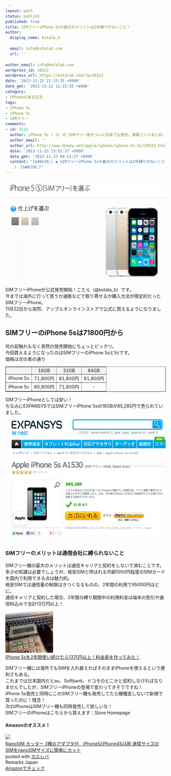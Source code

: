 ```yaml
---
layout: post
status: publish
published: true
title: SIMフリーiPhone 5sの最大のメリットは2年縛りがないこと！
author:
  display_name: kotala_b

  email: info@kotalab.com
  url: ''

author_email: info@kotalab.com
wordpress_id: 10222
wordpress_url: https://kotalab.com/?p=10222
date: '2013-11-22 21:15:35 +0900'
date_gmt: '2013-11-22 12:15:35 +0900'
category:
- iPhoneのある生活
tags:
- iPhone 5s
- iPhone 5c
- SIMフリー
comments:
- id: 3115
  author: iPhone 5s / 5c の SIMフリー版がついに日本でも発売。情報リンクまとめ。 | 覚醒する @CDiP
  author_email: ''
  author_url: http://www.donpy.net/apple/iphone/iphone-5s-5c/29323.html
  date: '2013-11-23 13:51:27 +0900'
  date_gmt: '2013-11-23 04:51:27 +0900'
  content: "[&#8230;] ◆ SIMフリーiPhone 5sの最大のメリットは2年縛りがないこと！ （ via kotala&#8217;s note
    ） [&#8230;]"
---
```

<p><img src="/wp-content/uploads/simfreeiphone5s5c_131122_01-546x331.png" alt="simfreeiphone5s5c_131122_01" width="546" height="331" class="alignnone size-large wp-image-10228" /><br />
SIMフリーiPhoneが公式発売開始！こたら（@kotala_b）です。<br />
今までは海外に行って買うか通販などで取り寄せるか購入方法が限定的だったSIMフリーiPhone。<br />
11月22日から突然、アップルオンラインストアで公式に買えるようになりました。<br />
</p>
<!--more-->
<h2>SIMフリーのiPhone 5sは71800円から</h2>
<p>何の前触れもなく突然の発売開始にちょっとビックリ。<br />
今回買えるようになったのはSIMフリーのiPhone 5sと5cです。<br />
価格は次の表の通り</p>
<table border="1" width="100%" align="center">
<tr bgcolor="#f3f3f3" align="center">
<td></td>
<td>16GB</td>
<td>32GB</td>
<td>64GB</td>
</tr>
<tr align="center">
<td>iPhone 5s</td>
<td>71,800円</td>
<td>81,800円</td>
<td>91,800円</td>
</tr>
<tr align="center">
<td>iPhone 5c</td>
<td>60,800円</td>
<td>71,800円</td>
<td>-</td>
</tr>
</table>
<p>SIMフリーiPhoneとしては安い！<br />
ちなみにEXPANSYSではSIMフリーiPhone 5sの16GBが85,285円で売られていました。<br />
<img src="/wp-content/uploads/simfreeiphone5s5c_131122_02-546x393.png" alt="simfreeiphone5s5c_131122_02" width="546" height="393" class="alignnone size-large wp-image-10229" /></p>
<h3>SIMフリーのメリットは通信会社に縛られないこと</h3>
<p>SIMフリー機の最大のメリットは通信キャリアと契約をしないで済むことです。<br />
多少の知識は必要でしょうが、格安SIMと呼ばれる月額1000円程度のSIMカードを国内で利用できる点は魅力的。<br />
<span class="b">格安SIMでは通信量の制限はきつくなるものの、2年間の利用で95000円ほどに。</span><br />
通信キャリアと契約した場合、2年間の縛り期間中の利用料金は端末の割引や通信料込みで<span class="b">合計13万円以上！</span></p>
<div class="shht">
<div class="shhtimg"><a href="/iphone-5s-use-2years" target="_blank"><img src="/wp-content/uploads/iphone5suse2years_130914-546x408.jpg" alt="" width="150" height="130" /></a></div>
<div class="shhttext"><a href="/iphone-5s-use-2years" target="_blank">iPhone 5sを2年間使い続けたら13万円以上！料金表を作ってみた！</a><a href="https://b.hatena.ne.jp/entry/https://kotalab.com/iphone-5s-use-2years" target="_blank"><img border="0" src="https://b.hatena.ne.jp/entry/image/https://kotalab.com/iphone-5s-use-2years" alt="" /></a></div>
</div>
<p>SIMフリー機には海外でもSIMを入れ替えればそのままiPhoneを使えるという便利さもある。<br />
これまでは日本国内だとau、Softbank、ドコモのどこかと契約しなければなりませんでしたが、SIMフリーiPhoneの登場で変わってきそうですね！<br />
iPhone 5s発売と同時にこのSIMフリー機も発売してたら機種変しないで新規で買ったのに！残念！<br />
次のiPhoneはSIMフリー機も同時発売して欲しいな！<br />
SIMフリーのiPhoneはこちらから買えます：<span class="removed_link" title="aos.prf.hn/click/camref:1l3v2BV/creativeref:305238">Store Homepage</span></p>
<h4 class="aam">Amazonのオススメ！</h4>
<div class="kaerebalink-box">
<div class="kaerebalink-image"><a href="https://www.amazon.co.jp/exec/obidos/ASIN/B009V5Z2RG/same-22/ref=nosim/" rel="nofollow" target="_blank"><img src="https://images-fe.ssl-images-amazon.com/images/I/513rqtMoTfL._SL160_.jpg" style="border: none;" /></a></div>
<div class="kaerebalink-info">
<div class="kaerebalink-name"><a href="https://www.amazon.co.jp/exec/obidos/ASIN/B009V5Z2RG/same-22/ref=nosim/" rel="nofollow" target="_blank">NanoSIM カッター 3種のアダプタ付　iPhone5/iPhone4S/4用 通常サイズのSIMをnanoSIMサイズに簡単にカット</a>
<div class="kaerebalink-powered-date">posted with <a href="https://kaereba.com" rel="nofollow" target="_blank">カエレバ</a></div>
</div>
<div class="kaerebalink-detail"> Remarks Japan     </div>
<div class="kaerebalink-link1">
<div class="shoplinkamazon"><a href="https://www.amazon.co.jp/gp/search?keywords=iPhone5%2FiPhone4S%2F4&__mk_ja_JP=%83J%83%5E%83J%83i&tag=same-22" rel="nofollow" target="_blank" title="アマゾン" >Amazonでチェック</a></div>
</div>
</div>
<div class="booklink-footer"></div>
</div>
